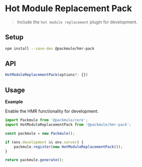# Hot Module Replacement Pack
> Include the `hot module replacement` plugin for development.

## Setup
```bash
npm install --save-dev @packmule/hmr-pack
```

## API
```ts
HotModuleReplacementPack(options?: {})
```

## Usage

**Example**

Enable the HMR functionality for development.

```ts
import Packmule from '@packmule/core';
import HotModuleReplacementPack from '@packmule/hmr-pack';

const packmule = new Packmule();

if (env.development && env.server) {
    packmule.register(new HotModuleReplacementPack());
}

return packmule.generate();
```
